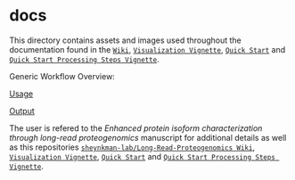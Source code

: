 # docs

This directory contains assets and images used throughout the documentation found in the [`Wiki`](https://github.com/sheynkman-lab/Long-Read-Proteogenomics/wiki), [`Visualization Vignette`](https://github.com/sheynkman-lab/Long-Read-Proteogenomics/wiki/Vignette---How-to-Visualize-Results-from-Jurkat-Analysis), [`Quick Start`](https://github.com/sheynkman-lab/Long-Read-Proteogenomics#quick-start) and [`Quick Start Processing Steps Vignette`](https://github.com/sheynkman-lab/Long-Read-Proteogenomics/wiki/Vignette-Long-Read-Proteogenomics-Workflow-with-Test-Data).

Generic Workflow Overview:

[Usage](https://github.com/sheynkman-lab/Long-Read-Proteogenomics/blob/main/docs/usage.md)

[Output](https://github.com/sheynkman-lab/Long-Read-Proteogenomics/blob/main/docs/output.md)

The user is refered to the *Enhanced protein isoform characterization through long-read proteogenomics* manuscript for additional details as well as this repositories [`sheynkman-lab/Long-Read-Proteogenomics Wiki`](https://github.com/sheynkman-lab/Long-Read-Proteogenomics/wiki), [`Visualization Vignette`](https://github.com/sheynkman-lab/Long-Read-Proteogenomics/wiki/Vignette---How-to-Visualize-Results-from-Jurkat-Analysis), [`Quick Start`](https://github.com/sheynkman-lab/Long-Read-Proteogenomics#quick-start) and [`Quick Start Processing Steps Vignette`](https://github.com/sheynkman-lab/Long-Read-Proteogenomics/wiki/Vignette-Long-Read-Proteogenomics-Workflow-with-Test-Data).



